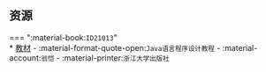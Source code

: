 ## 资源  
=== ":material-book:`ID21013`"  
    * [教材](http://api.cqu-openlib.cn/file?key=iRvnx2wnf3ub) - :material-format-quote-open:`Java语言程序设计教程` - :material-account:`翁恺` - :material-printer:`浙江大学出版社`  